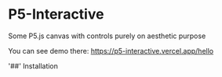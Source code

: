 <h1> P5-Interactive </h1>

Some P5.js canvas with controls purely on aesthetic purpose

You can see demo there: https://p5-interactive.vercel.app/hello

'##' Installation
